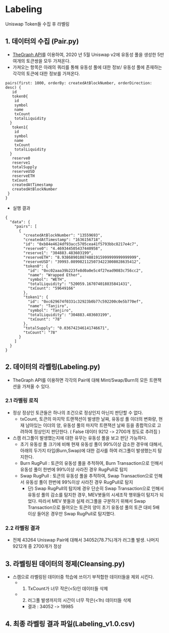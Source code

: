 # Labeling
Uniswap Token들 수집 후 라벨링

## 1. 데이터의 수집 (Pair.py)
 - [TheGraph API](https://thegraph.com/hosted-service/subgraph/uniswap/uniswap-v2, "thegraph link")를 이용하여, 2020 년 5월 Uniswap v2에 유동성 풀을 생성한 5만여개의 토큰쌍을 모두 가져온다.
 - 가져오는 항목은 아래의 쿼리를 통해 유동성 풀에 대한 정보/ 유동성 풀에 존재하는 각각의 토큰에 대한 정보를 가져온다.
```{
pairs(first: 1000, orderBy: createdAtBlockNumber, orderDirection: desc) {
   id
   token0{
    id
    symbol
    name
    txCount
    totalLiquidity
  }
   token1{
    id
    symbol
    name
    txCount
    totalLiquidity
  }
   reserve0
   reserve1
   totalSupply
   reserveUSD
   reserveETH
   txCount
   createdAtTimestamp
   createdAtBlockNumber
 }
}
```

- 실행 결과 
```
{
  "data": {
    "pairs": [
      {
        "createdAtBlockNumber": "13559693",
        "createdAtTimestamp": "1636156718",
        "id": "0xb84e4624df93acc5705cea41f5793bbc8217e4c7",
        "reserve0": "4.469344505437440958",
        "reserve1": "304883.483603199",
        "reserveETH": "8.938689010874881915999999999999999",
        "reserveUSD": "39993.08998211250734223008028635412",
        "token0": {
          "id": "0xc02aaa39b223fe8d0a0e5c4f27ead9083c756cc2",
          "name": "Wrapped Ether",
          "symbol": "WETH",
          "totalLiquidity": "520059.167074018835841431",
          "txCount": "59649166"
        },
        "token1": {
          "id": "0xc629674f0331c32923b0b77c592200c0e5b770ef",
          "name": "Tanjiro",
          "symbol": "Tanjiro",
          "totalLiquidity": "304883.483603199",
          "txCount": "78"
        },
        "totalSupply": "0.036742346141746671",
        "txCount": "78"
      }
    ]
  }
}

```
## 2. 데이터의 라벨링(Labeling.py)
 - TheGraph API를 이용하면 각각의 Pair에 대해 Mint/Swap/Burn의 모든 트랜잭션을 가져올 수 있다.
 ###  2.1 라벨링 로직
  + 정상 
     정상인 토큰들은 하나의 조건으로 정상인지 아닌지 판단할 수 없다.     
     * txCount, 토큰의 마지막 트랜잭션이 발생한 날짜, 유동성 풀 이더의 변화량, 현재 남아있는 이더의 양, 유동성 풀의 마지막 트랜잭션 날짜 등을 종합적으로 고려하여 정상인지 판단한다. ( False 데이터 9212 -> 2700개 정도로 추려짐 )  
  + 스캠 
    러그풀이 발생했는지에 대한 유무는 유동성 풀을 보고 판단 가능하다. 
    * 초기 유동성 풀 크기에 비해 현재 유동성 풀이 99%이상 감소한 경우에 대해서, 아래의 두가지 타입(Burn,Swap)에 대한 검사를 하여 러그풀이 발생했는지 탐지한다.
    - Burn RugPull : 토큰의 유동성 풀을 추적하여, Burn Transaction으로 인해서 유동성 풀이 한번에 99%이상 사라진 경우 RugPull로 탐지
    - Swap RugPull : 토큰의 유동성 풀을 추적하여, Swap Transaction으로 인해서 유동성 풀이 한번에 99%이상 사라진 경우 RugPull로 탐지
      - 단) Swap RugPull의 탐지에 경우 단순히 Swap Transaction으로 인해서 유동성 풀의 감소를 탐지한 경우, MEV봇들의 시세조작 행위들이 탐지가 되었다. 따라서 MEV 봇들과 실제 러그풀을 구분하기 위해서 Swap Transaction으로 들어오는 토큰의 양이 초기 유동성 풀의 토큰 대비 5배 이상 들어온 경우만 Swap RugPull로 탐지했다.
 ### 2.2 라벨링 결과
 + 전체 43264 Uniswap Pair에 대해서 34052(78.7%)개가 러그풀 발생. 나머지 9212개 중 2700개가 정상

## 3. 라벨링된 데이터의 정제(Cleansing.py)
- 스캠으로 라벨링된 데이터중 학습에 쓰이기 부적합한 데이터들을 제외 시킨다.
  - 1. TxCount가 너무 작은(<5)인 데이터들 삭제
  - 2. 러그풀 발생까지의 시간이 너무 작은(<1h) 데이터들 삭제
    - 결과 : 34052 -> 19985 

## 4. 최종 라벨링 결과 파일(Labeling_v1.0.csv)



 
